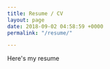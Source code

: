 ```yaml
---
title: Resume / CV
layout: page
date: 2018-09-02 04:58:59 +0000
permalink: "/resume/"

---
```

Here's my resume